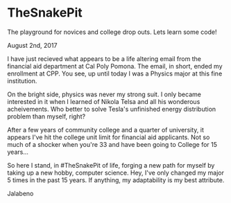# TheSnakePit

The playground for novices and college drop outs. Lets learn some code! 

August 2nd, 2017 

I have just recieved what appears to be a life altering email from the financial aid department at Cal Poly Pomona. The email, in short, ended my enrollment at CPP. You see, up until today I was a Physics major at this fine institution.

On the bright side, physics was never my strong suit. I only became interested in it when I learned of Nikola Telsa and all his wonderous acheivements. Who better to solve Tesla's unfinished energy distribution problem than myself, right? 

After a few years of community college and a quarter of university, it appears I've hit the college unit limit for financial aid applicants. Not so much of a shocker when you're 33 and have been going to College for 15 years...

So here I stand, in #TheSnakePit of life, forging a new path for myself by taking up a new hobby, computer science. Hey, I've only changed my major 5 times in the past 15 years. If anything, my adaptability is my best attribute. 

Jalabeno
